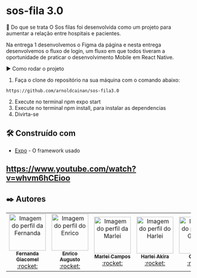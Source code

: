 # sos-fila 3.0

📃 Do que se trata
O Sos filas foi desenvolvida como um projeto para aumentar a relação entre hospitais e pacientes.

Na entrega 1 desenvolvemos o Figma da página e nesta entrega desenvolvemos o fluxo de login, um fluxo em que todos tiveram a oportunidade de praticar o desenvolvimento Mobile em React Native.

▶️ Como rodar o projeto

1. Faça o clone do repositório na sua máquina com o comando abaixo:

  ```
  https://github.com/arnoldcainan/sos-fila3.0
  ```
  
2. Execute no terminal npm expo start
3. Execute no terminal npm install, para instalar as dependencias
4. Divirta-se

## 🛠️ Construído com


* [Expo](https://docs.expo.dev/) - O framework usado

## https://www.youtube.com/watch?v=whvm6hCEioo


## ✒️ Autores

<table>
  <tr>   
    <td align="center"><a href="https://github.com/fernandagiacomel">
    <img src="https://avatars.githubusercontent.com/u/79334817?v=4" width="100px" alt="Imagem do perfil da Fernanda"/>
    <br />
    <sub><b>Fernanda Giacomel</b></sub><br />:rocket:</td>
    <td align="center"><a href="https://github.com/enricoasc">
    <img src="https://avatars.githubusercontent.com/u/85110277?v=4" width="100px" alt="Imagem do perfil do Enrico"/>
    <br />
    <sub><b>Enrico Augusto</b></sub><br />:rocket:</td>
    <td align="center"><a href="https://github.com/marleicampos">
    <img src="https://avatars.githubusercontent.com/u/111512348?v=4" width="100px" alt="Imagem do perfil da Marlei"/>
    <br />
     <sub><b>Marlei Campos</b></sub><br />:rocket:</td>
    <td align="center"><a href="https://github.com/harleiaki">
    <img src="https://avatars.githubusercontent.com/u/96266332?v=4" width="100px" alt="Imagem do perfil do Harlei"/>
    <br />
    <sub><b>Harlei Akira</b></sub><br />:rocket:</td>
    <td align="center"><a href="https://github.com/gabolex">
    <img src="https://avatars.githubusercontent.com/u/3787538?v=4" width="100px" alt="Imagem do perfil do Gabriel"/>
    <br />
    <sub><b>Gabriel</b></sub><br />:rocket:</td>
     <td align="center"><a href="https://github.com/mourajorge">
    <img src="https://avatars.githubusercontent.com/u/111655058?v=4" width="100px" alt="Imagem do perfil do Joao"/>
    <br />
    <sub><b>João Moura</b></sub><br />:rocket:</td>
     <td align="center"><a href="https://github.com/arnoldcainan">
    <img src="https://avatars.githubusercontent.com/u/86830636?v=4" width="100px" alt="Imagem do perfil do Arnold"/>
    <br />
    <sub><b>Arnold</b></sub><br />:rocket:</td>
</table>



